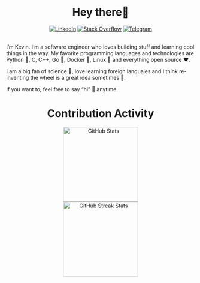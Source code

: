 
<div>
      <div align=center>
            <h1> Hey there👋 </h1>
    </div>
    <div align=center>
        <a href="https://www.linkedin.com/in/keeeevin/"><img src="https://img.shields.io/badge/Linkedin-0077b5?style=flat&logo=linkedin" alt="LinkedIn" /></a>
        <a href="https://stackoverflow.com/users/4592634/kevin-hern%c3%a1ndez"><img src="https://img.shields.io/badge/Stack Overflow-f48024?style=flat&logo=stackoverflow&logoColor=white" alt="Stack Overflow" /></a>
        <a href="https://t.me/keeeevin"><img src="https://img.shields.io/badge/Telegram-0088cc?style=flat&logo=telegram" alt="Telegram" /></a>
    </div>
    <div align=left>
        <br>
        <p>
              I’m Kevin. I’m a software engineer who loves building stuff and learning cool things in the way. My favorite programming languages and technologies are Python 🐍, C, C++, Go 🐹, Docker 🐳, Linux 🐧 and everything open source ❤️.
              
I am a big fan of science 🔭, love learning foreign languajes and I think re-inventing the wheel is a great idea sometimes 🔧.
              
If you want to, feel free to say “hi” 👋 anytime.
      </p>
    </div>
    <div align=center>
        <h1>Contribution Activity</h1>
        <img src="https://github-readme-stats.vercel.app/api?username=kevteg&title_color=6FDA44&text_color=FFFFFF&show_icons=true&icon_color=6FDA44&include_all_commits=true&count_private=true&theme=synthwave" alt="GitHub Stats" height="200" />
        <br>
        <!--
        <img src="https://github-readme-stats.vercel.app/api/top-langs?username=ahmedfathydev&layout=compact&title_color=6FDA44&text_color=FFFFFF&theme=dark" alt="GitHub Most Used Languages" height="200" />
        <br>
        -->
        <img src="https://github-readme-streak-stats.herokuapp.com/?user=kevteg&theme=synthwave&date_format=j%20M%5B%20Y%5D&currStreakLabel=6FDA44&fire=6FDA44&ring=6FDA44" alt="GitHub Streak Stats" height="200" />
        <br>
        <br>
    </div>
</div>
